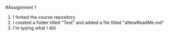 #Assignment 1
1. I forked the course repository
2. I created a folder titled "Test" and added a file titled "aNewReadMe.md"
3. I'm typing what I did
